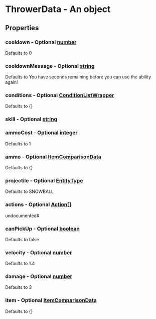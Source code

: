 

# ThrowerData - An object



## Properties



### cooldown - Optional [number](number)



Defaults to 0



### cooldownMessage - Optional [string](string)



Defaults to You have <currentcooldown> seconds remaining before you can use the ability again!



### conditions - Optional [ConditionListWrapper](ConditionListWrapper)



Defaults to {}



### skill - Optional [string](string)



### ammoCost - Optional [integer](integer)



Defaults to 1



### ammo - Optional [ItemComparisonData](ItemComparisonData)



Defaults to {}



### projectile - Optional [EntityType](EntityType)



Defaults to SNOWBALL



### actions - Optional [Action[]](Action[])



undocumented#



### canPickUp - Optional [boolean](boolean)



Defaults to false



### velocity - Optional [number](number)



Defaults to 1.4



### damage - Optional [number](number)



Defaults to 3



### item - Optional [ItemComparisonData](ItemComparisonData)



Defaults to {}

